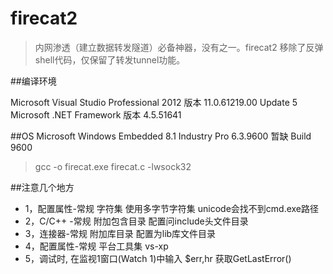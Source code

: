# firecat2


>内网渗透（建立数据转发隧道）必备神器，没有之一。firecat2 移除了反弹shell代码，仅保留了转发tunnel功能。


##编译环境

Microsoft Visual Studio Professional 2012
版本 11.0.61219.00 Update 5
Microsoft .NET Framework
版本 4.5.51641

##OS 
Microsoft Windows Embedded 8.1 Industry Pro
6.3.9600 暂缺 Build 9600


>gcc -o firecat.exe firecat.c -lwsock32


##注意几个地方
* 1，配置属性-常规 字符集  使用多字节字符集 unicode会找不到cmd.exe路径
* 2，C/C++ -常规   附加包含目录 配置问include头文件目录
* 3，连接器-常规   附加库目录 配置为lib库文件目录
* 4，配置属性-常规 平台工具集 vs-xp
* 5，调试时, 在监视1窗口(Watch 1)中输入 $err,hr 获取GetLastError()

